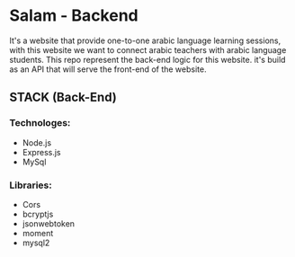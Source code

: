 # Salam - Backend
It's a website that provide one-to-one arabic language learning sessions, with this website we want to connect arabic teachers with arabic language students. 
This repo represent the back-end logic for this website. it's build as an API that will serve the front-end of the website.

## STACK (Back-End)
### Technologes:
*  Node.js
*  Express.js
*  MySql

### Libraries:
*  Cors
*  bcryptjs
*  jsonwebtoken
*  moment
*  mysql2
